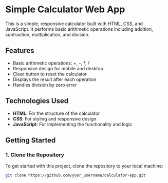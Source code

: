 # Simple Calculator Web App

This is a simple, responsive calculator built with HTML, CSS, and JavaScript. It performs basic arithmetic operations including addition, subtraction, multiplication, and division.

## Features

- Basic arithmetic operations: +, -, *, /
- Responsive design for mobile and desktop
- Clear button to reset the calculator
- Displays the result after each operation
- Handles division by zero error

## Technologies Used

- **HTML**: For the structure of the calculator
- **CSS**: For styling and responsive design
- **JavaScript**: For implementing the functionality and logic

## Getting Started

### 1. Clone the Repository

To get started with this project, clone the repository to your local machine:

```bash
git clone https://github.com/your_username/calculator-app.git
